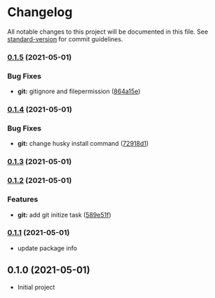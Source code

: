 # Changelog

All notable changes to this project will be documented in this file. See [standard-version](https://github.com/conventional-changelog/standard-version) for commit guidelines.

### [0.1.5](https://github.com/katanyoo/create-fastify-ts/compare/v0.1.4...v0.1.5) (2021-05-01)


### Bug Fixes

* **git:** gitignore and filepermission ([864a15e](https://github.com/katanyoo/create-fastify-ts/commit/864a15e250b83946a54fd177b934823fdcacbc99))

### [0.1.4](https://github.com/katanyoo/create-fastify-ts/compare/v0.1.3...v0.1.4) (2021-05-01)


### Bug Fixes

* **git:** change husky install command ([72918d1](https://github.com/katanyoo/create-fastify-ts/commit/72918d174f899aaced351e0300cad110c51d75dd))

### [0.1.3](https://github.com/katanyoo/create-fastify-ts/compare/v0.1.2...v0.1.3) (2021-05-01)

### [0.1.2](https://github.com/katanyoo/create-fastify-ts/compare/v0.1.0...v0.1.2) (2021-05-01)


### Features

* **git:** add git initize task ([589e51f](https://github.com/katanyoo/create-fastify-ts/commit/589e51f885777677701d78d19d2748eabef5d68e))

### [0.1.1](https://github.com/katanyoo/create-fastify-ts/compare/v0.1.0...v0.1.1) (2021-05-01)
* update package info

## 0.1.0 (2021-05-01)
* Initial project
